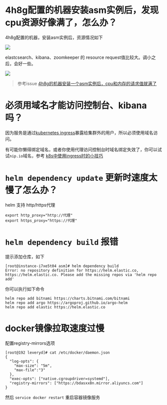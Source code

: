 #

# 4h8g配置的机器安装asm实例后，发现cpu资源好像满了，怎么办？

4h8g配置的机器，安装asm实例后，资源情况如下

![](https://user-images.githubusercontent.com/1846319/226093451-7e354e3a-d63c-4010-a255-63f22b3d3ca8.png)

elastcsearch、kibana、zoomkeeper 的 resource request值比较大。调小之后，会好一些。

![](https://user-images.githubusercontent.com/1846319/226095131-762c4a30-2c56-4f84-827e-f12b651d6f12.png)

> 参考issue [4h8g的机器安装一个asm实例后，cpu和内存的请求值就满了](https://github.com/leveryd-asm/asm/issues/36)

# 必须用域名才能访问控制台、kibana吗？

因为服务是通过[kubernetes ingress](https://kubernetes.io/docs/concepts/services-networking/ingress/)暴露给集群外的用户，所以必须使用域名访问。

有可能你懒得绑定域名，或者你使用代理访问控制台时域名绑定失效了，你可以试试`nip.io`域名，参考 [k8s中使用ingress时的小技巧](https://mp.weixin.qq.com/s/aK7XWJ7h0smyAQOjWcRBaA)

# `helm dependency update` 更新时速度太慢了怎么办？

  helm 支持 http/https代理
  ```
  export http_proxy="http://代理"
  export https_proxy="https://代理"
  ```

# `helm dependency build` 报错

  提示添加仓库，如下
  ```
  [root@instance-i7xe5t04 asm]# helm dependency build
  Error: no repository definition for https://helm.elastic.co, https://helm.elastic.co. Please add the missing repos via 'helm repo add'
  ```

  你可以执行如下命令
  ```
  helm repo add bitnami https://charts.bitnami.com/bitnami
  helm repo add argo https://argoproj.github.io/argo-helm
  helm repo add elastic https://helm.elastic.co
  ```

# docker镜像拉取速度过慢

  配置registry-mirrors选项

  ```
  [root@192 leveryd]# cat /etc/docker/daemon.json
  {
    "log-opts": {
      "max-size": "5m",
      "max-file":"3"
    },
    "exec-opts": ["native.cgroupdriver=systemd"],
    "registry-mirrors": ["https://bdasxx8n.mirror.aliyuncs.com"]
  }
  ```

  然后 `service docker restart` 重启容器镜像服务
